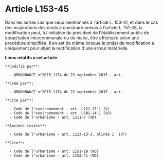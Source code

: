 # Article L153-45

Dans les autres cas que ceux mentionnés à l'article L. 153-41, et dans le cas des majorations des droits à construire prévus
à l'article L. 151-28, la modification peut, à l'initiative du président de l'établissement public de coopération
intercommunale ou du maire, être effectuée selon une procédure simplifiée. Il en est de même lorsque le projet de
modification a uniquement pour objet la rectification d'une erreur matérielle.

**Liens relatifs à cet article**

	**Codifié par**:

	  - ORDONNANCE n°2015-1174 du 23 septembre 2015 - art.

	**Créé par**:

	  - ORDONNANCE n°2015-1174 du 23 septembre 2015 - art.

	**Cité par**:

	  - Code de l'environnement - art. L121-17-1 (V)
	  - Code de l'environnement - art. L581-14-1 (VD)
	  - Code de l'urbanisme - art. L311-7 (VD)

	**Anciens textes**:

	  - Code de l'urbanisme - art. L123-13-3, alinéa 1  (VT)

	**Cite**:

	  - Code de l'urbanisme - art. L151-28 (VD)
	  - Code de l'urbanisme - art. L153-41 (VD)
